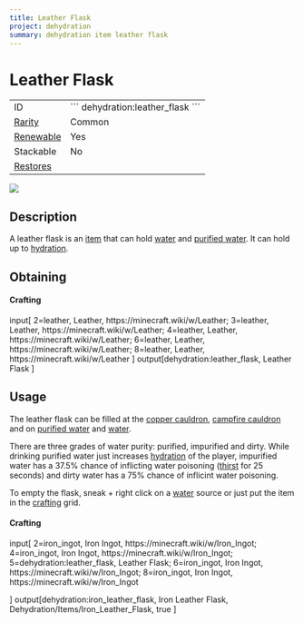```yaml
---
title: Leather Flask
project: dehydration
summary: dehydration item leather flask
---
```

# Leather Flask
<div class="main_table">
<div class="left_main_table">
<table class="left_table">
    <tbody>
        <tr>
            <td class="first-column">ID</td>
            <td class="second-column">
            ```
            dehydration:leather_flask
            ```
            </td>
        </tr>
        <tr id="linear-top">
            <td class="first-column"><a href="https://minecraft.wiki/w/Rarity" target="_blank">Rarity</a></td>
            <td class="second-column">Common</td>
        </tr>
        <tr id="linear-top">
            <td class="first-column"><a href="https://minecraft.wiki/w/Renewable_resource" target="_blank">Renewable</a></td>
            <td class="second-column">Yes</td>
        </tr>
        <tr id="linear-top">
            <td class="first-column">Stackable</td>
            <td class="second-column">No</td>
        </tr>
        <tr id="linear-top">
            <td class="first-column"><a href="/wiki/mods/Dehydration/Mechanic/index" target="_blank">Restores</a></td>
            <td class="second-column icon-element" icon-count="4" icon-id="thirst"></td>
        </tr>
    </tbody>
</table>
</div>
    <img src="/wiki/assets/dehydration/items/leather_flask.png" loading="lazy" class="right_img_table"/>
</div>

## Description
A leather flask is an [item](https://minecraft.wiki/w/Item) that can hold [water](https://minecraft.wiki/w/Water) and [purified water](/wiki/mods/Dehydration/Blocks/Purified_Water). It can hold up to <span class="icon-element" icon-count="8" icon-id="thirst"></span> [hydration](/wiki/mods/Dehydration/Mechanic/index).

## Obtaining
#### Crafting
<div id="crafting-table">
<div class="crafting-element" crafting-type="vanilla_crafting">
input[
    2=leather, Leather, https://minecraft.wiki/w/Leather; 
    3=leather, Leather, https://minecraft.wiki/w/Leather; 
    4=leather, Leather, https://minecraft.wiki/w/Leather; 
    6=leather, Leather, https://minecraft.wiki/w/Leather; 
    8=leather, Leather, https://minecraft.wiki/w/Leather
]
output[dehydration:leather_flask, Leather Flask ]
</div>
</div>

## Usage
The leather flask can be filled at the [copper cauldron](/wiki/mods/Dehydration/Blocks/Copper_Cauldron), [campfire cauldron](/wiki/mods/Dehydration/Blocks/Campfire_Cauldron) and on [purified water](/wiki/mods/Dehydration/Blocks/Purified_Water) and [water](https://minecraft.wiki/w/Water).

There are three grades of water purity: purified, impurified and dirty. While drinking purified water just increases [hydration](/wiki/mods/Dehydration/Mechanic/index) of the player, impurified water has a 37.5% chance of inflicting water poisoning ([thirst](/wiki/mods/Dehydration/Effects/Thirst) for 25 seconds) and dirty water has a 75% chance of inflicint water poisoning.

To empty the flask, sneak + right click on a [water](https://minecraft.wiki/w/Water) source or just put the item in the [crafting](https://minecraft.wiki/w/Crafting) grid.

#### Crafting
<div id="crafting-table">
<div class="crafting-element" crafting-type="vanilla_crafting">
input[
    2=iron_ingot, Iron Ingot, https://minecraft.wiki/w/Iron_Ingot;
    4=iron_ingot, Iron Ingot, https://minecraft.wiki/w/Iron_Ingot;
    5=dehydration:leather_flask, Leather Flask;
    6=iron_ingot, Iron Ingot, https://minecraft.wiki/w/Iron_Ingot;
    8=iron_ingot, Iron Ingot, https://minecraft.wiki/w/Iron_Ingot
    
]
output[dehydration:iron_leather_flask, Iron Leather Flask, Dehydration/Items/Iron_Leather_Flask, true ]
</div>
</div>
